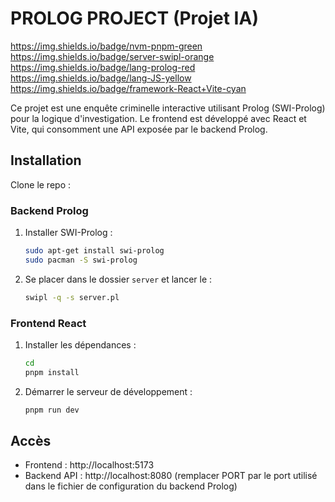 # PROLOG PROJECT (Projet IA)

https://img.shields.io/badge/nvm-pnpm-green
https://img.shields.io/badge/server-swipl-orange
https://img.shields.io/badge/lang-prolog-red
https://img.shields.io/badge/lang-JS-yellow
https://img.shields.io/badge/framework-React+Vite-cyan

Ce projet est une enquête criminelle interactive utilisant Prolog (SWI-Prolog) pour la logique d'investigation. Le frontend est développé avec React et Vite, qui consomment une API exposée par le backend Prolog.

## Installation

Clone le repo :

### Backend Prolog
1. Installer SWI-Prolog :  
   ```bash
   sudo apt-get install swi-prolog
   sudo pacman -S swi-prolog
   ```
2. Se placer dans le dossier `server` et lancer le :  
   ```bash
   swipl -q -s server.pl
   ```

### Frontend React
1. Installer les dépendances :  
   ```bash
   cd 
   pnpm install
   ```
2. Démarrer le serveur de développement :  
   ```bash
   pnpm run dev
   ```

## Accès
- Frontend : http://localhost:5173  
- Backend API : http://localhost:8080 (remplacer PORT par le port utilisé dans le fichier de configuration du backend Prolog)

